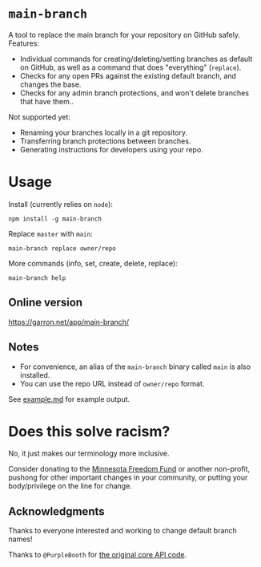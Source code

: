 # `main-branch`

A tool to replace the main branch for your repository on GitHub safely. Features:

- Individual commands for creating/deleting/setting branches as default on GitHub, as well as a command that does "everything" (`replace`).
- Checks for any open PRs against the existing default branch, and changes the base.
- Checks for any admin branch protections, and won't delete branches that have them..

Not supported yet:

- Renaming your branches locally in a git repository.
- Transferring branch protections between branches.
- Generating instructions for developers using your repo.

# Usage

Install (currently relies on `node`):

    npm install -g main-branch

Replace `master` with `main`:

    main-branch replace owner/repo

More commands (info, set, create, delete, replace):

    main-branch help

## Online version

<https://garron.net/app/main-branch/>

## Notes

- For convenience, an alias of the `main-branch` binary called `main` is also installed.
- You can use the repo URL instead of `owner/repo` format.

See [example.md](./example.md) for example output.

# Does this solve racism?

No, it just makes our terminology more inclusive.

Consider donating to the [Minnesota Freedom Fund](https://minnesotafreedomfund.org/donate) or another non-profit, pushong for other important changes in your community, or putting your body/privilege on the line for change.

## Acknowledgments

Thanks to everyone interested and working to change default branch names!

Thanks to `@PurpleBooth` for [the original core API code](https://gist.github.com/PurpleBooth/6983e5c4def4f8721d4a697a3f4606a7).
